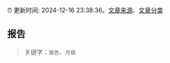 :alarm_clock: 更新时间: 2024-12-16 23:38:36。[文章来源](/README.md)、[文章分类](/TAGS.md)

## 报告


> 关键字：`报告`、`月报`



